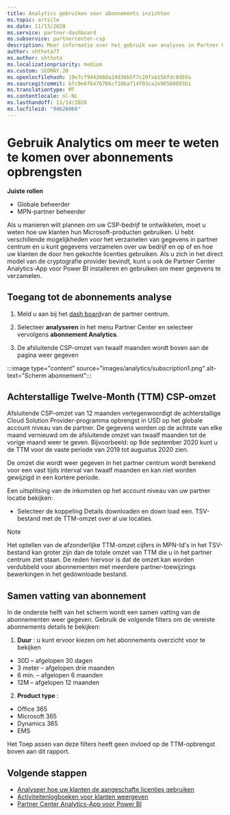```yaml
---
title: Analytics gebruiken voor abonnements inzichten
ms.topic: article
ms.date: 11/13/2020
ms.service: partner-dashboard
ms.subservice: partnercenter-csp
description: Meer informatie over het gebruik van analyses in Partner Center om beter inzicht te krijgen in uw bedrijf en hoe uw klanten gebruikmaken van de licenties die u hebt aangeschaft.
author: shthota77
ms.author: shthota
ms.localizationpriority: medium
ms.custom: SEOMAY.20
ms.openlocfilehash: 19e7cf9442660a24d36b5f7c20fab156fdc0d59a
ms.sourcegitcommit: bfc9e6f6476766cf10ba714f03ca2e96560003b1
ms.translationtype: MT
ms.contentlocale: nl-NL
ms.lasthandoff: 11/14/2020
ms.locfileid: "94626066"
---
```

# <a name="use-analytics-to-learn-more-about-subscription-revenue"></a>Gebruik Analytics om meer te weten te komen over abonnements opbrengsten

**Juiste rollen**

- Globale beheerder
- MPN-partner beheerder

Als u manieren wilt plannen om uw CSP-bedrijf te ontwikkelen, moet u weten hoe uw klanten hun Microsoft-producten gebruiken. U hebt verschillende mogelijkheden voor het verzamelen van gegevens in partner centrum en u kunt gegevens verzamelen over uw bedrijf en op of en hoe uw klanten de door hen gekochte licenties gebruiken. Als u zich in het direct model van de cryptografie provider bevindt, kunt u ook de Partner Center Analytics-App voor Power BI installeren en gebruiken om meer gegevens te verzamelen.

## <a name="access-to-the-subscription-analytics"></a>Toegang tot de abonnements analyse

1. Meld u aan bij het [dash board](https://partner.microsoft.com/dashboard/home)van de partner centrum.
1. Selecteer **analyseren** in het menu Partner Center en selecteer vervolgens **abonnement Analytics**.

1. De afsluitende CSP-omzet van twaalf maanden wordt boven aan de pagina weer gegeven

:::image type="content" source="images/analytics/subscription1.png" alt-text="Scherm abonnement":::

## <a name="trailing-twelve-month-ttm-csp-revenue"></a>Achterstallige Twelve-Month (TTM) CSP-omzet

Afsluitende CSP-omzet van 12 maanden vertegenwoordigt de achterstallige Cloud Solution Provider-programma opbrengst in USD op het globale account niveau van de partner. De gegevens worden op de achtste van elke maand vernieuwd om de afsluitende omzet van twaalf maanden tot de vorige maand weer te geven. Bijvoorbeeld: op 9de september 2020 kunt u de TTM voor de vaste periode van 2019 tot augustus 2020 zien.

De omzet die wordt weer gegeven in het partner centrum wordt berekend voor een vast tijds interval van twaalf maanden en kan niet worden gewijzigd in een kortere periode.

Een uitsplitsing van de inkomsten op het account niveau van uw partner locatie bekijken:

- Selecteer de koppeling Details downloaden en down load een. TSV-bestand met de TTM-omzet over al uw locaties.

>[!NOTE] 
>Het optellen van de afzonderlijke TTM-omzet cijfers in MPN-Id's in het TSV-bestand kan groter zijn dan de totale omzet van TTM die u in het partner centrum ziet staan. De reden hiervoor is dat de omzet kan worden verdubbeld voor abonnementen met meerdere partner-toewijzings bewerkingen in het gedownloade bestand.

## <a name="subscription-summary"></a>Samen vatting van abonnement

In de onderste helft van het scherm wordt een samen vatting van de abonnementen weer gegeven. Gebruik de volgende filters om de vereiste abonnements details te bekijken:  

1. **Duur** : u kunt ervoor kiezen om het abonnements overzicht voor te bekijken 

- 30D – afgelopen 30 dagen
- 3 meter – afgelopen drie maanden
- 6 min. – afgelopen 6 maanden
- 12M – afgelopen 12 maanden

2. **Product type** :
 
- Office 365
- Microsoft 365
- Dynamics 365
- EMS

Het Toep assen van deze filters heeft geen invloed op de TTM-opbrengst boven aan dit rapport.


 
## <a name="next-steps"></a>Volgende stappen

- [Analyseer hoe uw klanten de aangeschafte licenties gebruiken](increasing-adoption-and-satisfaction.md)  
- [Activiteitenlogboeken voor klanten weergeven](activity-logs.md)
- [Partner Center Analytics-App voor Power BI](power-bi-app-for-direct-partners.md)






